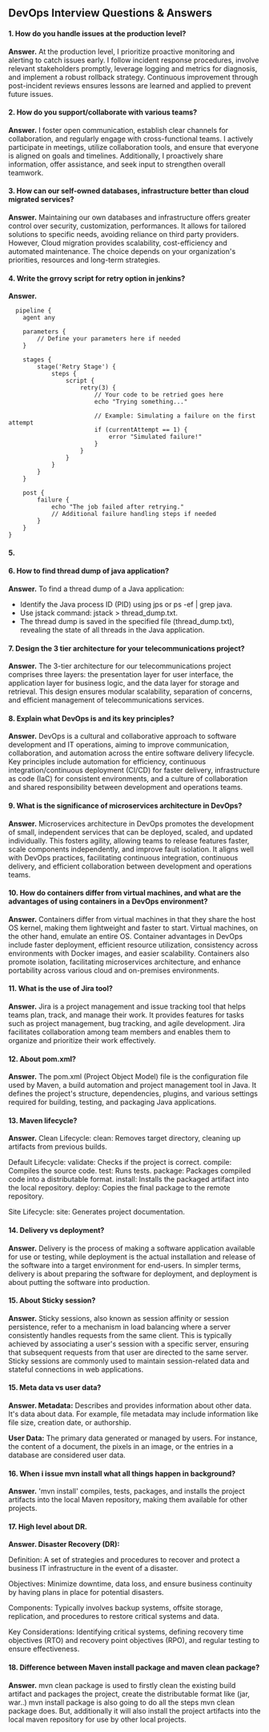 ## DevOps Interview Questions & Answers

#### 1. How do you handle issues at the production level?

**Answer.** At the production level, I prioritize proactive monitoring and alerting to catch issues early. I follow incident response procedures, involve relevant stakeholders promptly, leverage logging and metrics for diagnosis, and implement a robust rollback strategy. Continuous improvement through post-incident reviews ensures lessons are learned and applied to prevent future issues.

#### 2. How do you support/collaborate with various teams? 

**Answer.** I foster open communication, establish clear channels for collaboration, and regularly engage with cross-functional teams. I actively participate in meetings, utilize collaboration tools, and ensure that everyone is aligned on goals and timelines. Additionally, I proactively share information, offer assistance, and seek input to strengthen overall teamwork.

#### 3. How can our self-owned databases, infrastructure better than cloud migrated services?

**Answer.** Maintaining our own databases and infrastructure offers greater control over security, customization, performances. It allows for tailored solutions to specific needs, avoiding reliance on third party providers. However, Cloud migration provides scalability, cost-efficiency and automated maintenance. The choice depends on your organization's priorities, resources and long-term strategies.

#### 4. Write the grrovy script for retry option in jenkins?
**Answer.** 
```
  pipeline {
    agent any

    parameters {
        // Define your parameters here if needed
    }

    stages {
        stage('Retry Stage') {
            steps {
                script {
                    retry(3) {
                        // Your code to be retried goes here
                        echo "Trying something..."
                        
                        // Example: Simulating a failure on the first attempt
                        if (currentAttempt == 1) {
                            error "Simulated failure!"
                        }
                    }
                }
            }
        }
    }

    post {
        failure {
            echo "The job failed after retrying."
            // Additional failure handling steps if needed
        }
    }
}
```
#### 5. 

#### 6. How to find thread dump of java application?
**Answer.** To find a thread dump of a Java application:
- Identify the Java process ID (PID) using jps or ps -ef | grep java.
- Use jstack command: jstack <PID> > thread_dump.txt.
- The thread dump is saved in the specified file (thread_dump.txt), revealing the state of all threads in the Java application.

#### 7. Design the 3 tier architecture for your telecommunications project?
**Answer.** The 3-tier architecture for our telecommunications project comprises three layers: the presentation layer for user interface, the application layer for business logic, and the data layer for storage and retrieval. This design ensures modular scalability, separation of concerns, and efficient management of telecommunications services.

#### 8. Explain what DevOps is and its key principles?
**Answer.** DevOps is a cultural and collaborative approach to software development and IT operations, aiming to improve communication, collaboration, and automation across the entire software delivery lifecycle. Key principles include automation for efficiency, continuous integration/continuous deployment (CI/CD) for faster delivery, infrastructure as code (IaC) for consistent environments, and a culture of collaboration and shared responsibility between development and operations teams.

#### 9. What is the significance of microservices architecture in DevOps?
**Answer.** Microservices architecture in DevOps promotes the development of small, independent services that can be deployed, scaled, and updated individually. This fosters agility, allowing teams to release features faster, scale components independently, and improve fault isolation. It aligns well with DevOps practices, facilitating continuous integration, continuous delivery, and efficient collaboration between development and operations teams.

#### 10. How do containers differ from virtual machines, and what are the advantages of using containers in a DevOps environment?
**Answer.** Containers differ from virtual machines in that they share the host OS kernel, making them lightweight and faster to start. Virtual machines, on the other hand, emulate an entire OS. Container advantages in DevOps include faster deployment, efficient resource utilization, consistency across environments with Docker images, and easier scalability. Containers also promote isolation, facilitating microservices architecture, and enhance portability across various cloud and on-premises environments.

#### 11. What is the use of Jira tool?
**Answer.** Jira is a project management and issue tracking tool that helps teams plan, track, and manage their work. It provides features for tasks such as project management, bug tracking, and agile development. Jira facilitates collaboration among team members and enables them to organize and prioritize their work effectively.

#### 12. About pom.xml?
**Answer.** The pom.xml (Project Object Model) file is the configuration file used by Maven, a build automation and project management tool in Java. It defines the project's structure, dependencies, plugins, and various settings required for building, testing, and packaging Java applications.

#### 13. Maven lifecycle? 
**Answer.** Clean Lifecycle:
clean: Removes target directory, cleaning up artifacts from previous builds.

Default Lifecycle:
validate: Checks if the project is correct.
compile: Compiles the source code.
test: Runs tests.
package: Packages compiled code into a distributable format.
install: Installs the packaged artifact into the local repository.
deploy: Copies the final package to the remote repository.

Site Lifecycle:
site: Generates project documentation.

#### 14. Delivery vs deployment?
**Answer.** Delivery is the process of making a software application available for use or testing, while deployment is the actual installation and release of the software into a target environment for end-users. In simpler terms, delivery is about preparing the software for deployment, and deployment is about putting the software into production.

#### 15. About Sticky session?
**Answer.** Sticky sessions, also known as session affinity or session persistence, refer to a mechanism in load balancing where a server consistently handles requests from the same client. This is typically achieved by associating a user's session with a specific server, ensuring that subsequent requests from that user are directed to the same server. Sticky sessions are commonly used to maintain session-related data and stateful connections in web applications.

#### 15. Meta data vs user data?
**Answer. Metadata:** Describes and provides information about other data. It's data about data. For example, file metadata may include information like file size, creation date, or authorship.

**User Data:** The primary data generated or managed by users. For instance, the content of a document, the pixels in an image, or the entries in a database are considered user data.

#### 16. When i issue mvn install what all things happen in background?
**Answer.** 'mvn install' compiles, tests, packages, and installs the project artifacts into the local Maven repository, making them available for other projects.

#### 17. High level about DR.
**Answer. Disaster Recovery (DR):**

Definition: A set of strategies and procedures to recover and protect a business IT infrastructure in the event of a disaster.

Objectives: Minimize downtime, data loss, and ensure business continuity by having plans in place for potential disasters.

Components: Typically involves backup systems, offsite storage, replication, and procedures to restore critical systems and data.

Key Considerations: Identifying critical systems, defining recovery time objectives (RTO) and recovery point objectives (RPO), and regular testing to ensure effectiveness.

#### 18. Difference between Maven install package and maven clean package?
**Answer.** mvn clean package is used to firstly clean the existing build artifact and packages the project, create the distributable format like (jar, war..)
mvn install package is also going to do all the steps mvn clean package does. But, additionally it will also install the project artifacts into the local maven repository for use by other local projects.
